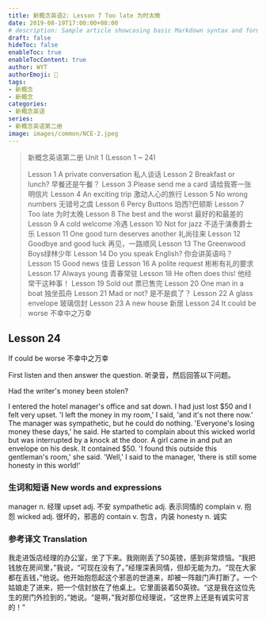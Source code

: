 ```yaml
---
title: 新概念英语2: Lesson 7 Too late 为时太晚
date: 2019-08-19T17:00:00+08:00
# description: Sample article showcasing basic Markdown syntax and formatting for HTML elements.
draft: false
hideToc: false
enableToc: true
enableTocContent: true
author: WYT
authorEmoji: 🧑
tags:
- 新概念
- 新概念
categories:
- 新概念英语
series:
- 新概念英语第二册
image: images/common/NCE-2.jpeg
---
```


> 新概念英语第二册 Unit 1 (Lesson 1 ~ 24)
> 
> Lesson 1 A private conversation 私人谈话
> Lesson 2 Breakfast or lunch? 早餐还是午餐？
> Lesson 3 Please send me a card 请给我寄一张明信片
> Lesson 4 An exciting trip 激动人心的旅行
> Lesson 5 No wrong numbers 无错号之虞
> Lesson 6 Percy Buttons 珀西?巴顿斯
> Lesson 7 Too late 为时太晚
> Lesson 8 The best and the worst 最好的和最差的
> Lesson 9 A cold welcome 冷遇
> Lesson 10 Not for jazz 不适于演奏爵士乐
> Lesson 11 One good turn deserves another 礼尚往来
> Lesson 12 Goodbye and good luck 再见，一路顺风
> Lesson 13 The Greenwood Boys绿林少年
> Lesson 14 Do you speak English? 你会讲英语吗？
> Lesson 15 Good news 佳音
> Lesson 16 A polite request 彬彬有礼的要求
> Lesson 17 Always young 青春常驻
> Lesson 18 He often does this! 他经常干这种事！
> Lesson 19 Sold out 票已售完
> Lesson 20 One man in a boat 独坐孤舟
> Lesson 21 Mad or not? 是不是疯了？
> Lesson 22 A glass envelope 玻璃信封
> Lesson 23 A new house 新居
> Lesson 24 It could be worse 不幸中之万幸

## Lesson 24
If could be worse 
不幸中之万幸

First listen and then answer the question.
听录音，然后回答以下问题。

Had the writer's money been stolen?

I entered the hotel manager's office and sat down. I had just lost $50 and I felt very upset. 'I left the money in my room,' I said, 'and it's not there now.' The manager was sympathetic, but he could do nothing. 'Everyone's losing money these days,' he said. He started to complain about this wicked world but was interrupted by a knock at the door. A girl came in and put an envelope on his desk. It contained $50. 'I found this outside this gentleman's room,' she said. 'Well,' I said to the manager, 'there is still some honesty in this world!'

### 生词和短语 New words and expressions  

manager  n. 经理
upset  adj. 不安
sympathetic  adj. 表示同情的
complain  v. 抱怨
wicked  adj. 很坏的，邪恶的
contain  v. 包含，内装
honesty  n. 诚实

### 参考译文 Translation


我走进饭店经理的办公室，坐了下来。我刚刚丢了50英镑，感到非常烦恼。“我把钱放在房间里，”我说，“可现在没有了。”经理深表同情，但却无能为力。“现在大家都在丢钱，”他说。他开始抱怨起这个邪恶的世道来，却被一阵敲门声打断了。一个姑娘走了进来，把一个信封放在了他桌上。它里面装着50英镑。“这是我在这位先生的房门外捡到的，”她说。“是啊，”我对那位经理说，“这世界上还是有诚实可言的！”